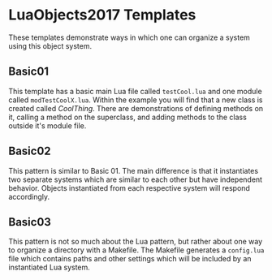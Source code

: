 # LuaObjects2017 Templates

These templates demonstrate ways in which one can organize a system using this object system.

## Basic01

This template has a basic main Lua file called `testCool.lua` and one module called `modTestCoolX.lua`. Within the example you will find that a new class is created called *CoolThing*.  There are demonstrations of defining methods on it, calling a method on the superclass, and adding methods to the class outside it's module file.

## Basic02

This pattern is similar to Basic 01.  The main difference is that it instantiates two separate systems  which are similar to each other but have independent behavior.  Objects instantiated from each respective system will respond accordingly.

## Basic03

This pattern is not so much about the Lua pattern, but rather about one way to organize a directory with a Makefile. The Makefile generates a `config.lua` file which contains paths and other settings which will be included by an instantiated Lua system.
